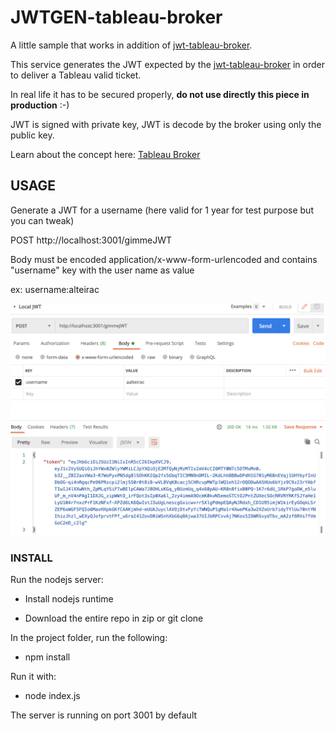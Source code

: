   

# JWTGEN-tableau-broker

  

A little sample that works in addition of [jwt-tableau-broker](https://github.com/aalteirac/jwt-tableau-broker).

This service generates the JWT expected by the [jwt-tableau-broker](https://github.com/aalteirac/jwt-tableau-broker) in order to deliver a Tableau valid ticket.

In real life it has to be secured properly, **do not use directly this piece in production** :-)

JWT is signed with private key, JWT is decode by the broker using only the public key.

Learn about the concept here: [Tableau Broker](https://anthony-alteirac.medium.com/tableau-trusted-authentication-the-ticket-broker-cloud-friendly-709789942aa3)  

## USAGE

  

Generate a JWT for a username (here valid for 1 year for test purpose but you can tweak)

  

POST http://localhost:3001/gimmeJWT

  

Body must be encoded application/x-www-form-urlencoded and contains "username" key with the user name as value

  

ex: username:alteirac

  

![ScreenShot](https://raw.githubusercontent.com/aalteirac/jwtgen-tableau-broker/master/one.png)

  

### INSTALL

Run the nodejs server:

- Install nodejs runtime

- Download the entire repo in zip or git clone

  

In the project folder, run the following:

- npm install

  

Run it with:

- node index.js

  

The server is running on port 3001 by default